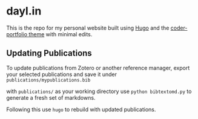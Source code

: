 # dayl.in

This is the repo for my personal website built using [Hugo](https://gohugo.io/) and the [coder-portfolio theme](https://github.com/naro143/hugo-coder-portfolio) with minimal edits.

## Updating Publications

To update publications from Zotero or another reference manager, export your selected publications and save it under `publications/mypublications.bib`

with `publications/` as your working directory use `python bibtextomd.py` to generate a fresh set of markdowns.

Following this use `hugo` to rebuild with updated publications.
